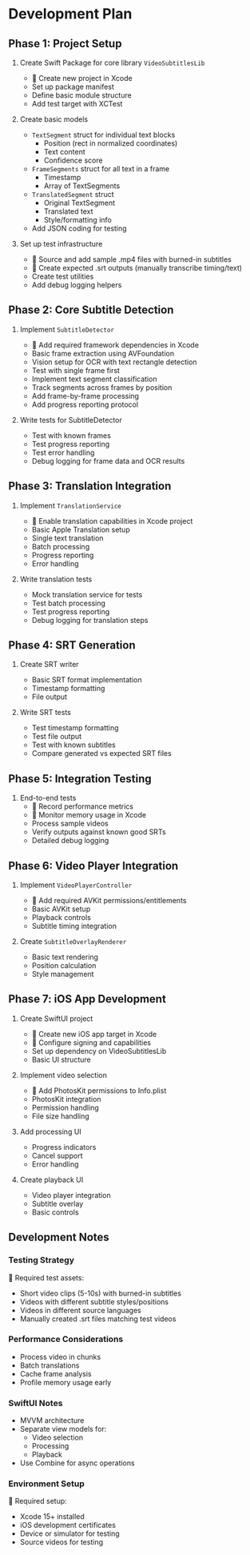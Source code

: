 # Development Plan

## Phase 1: Project Setup
1. Create Swift Package for core library `VideoSubtitlesLib`
   - 👤 Create new project in Xcode
   - Set up package manifest
   - Define basic module structure
   - Add test target with XCTest

2. Create basic models
   - `TextSegment` struct for individual text blocks
     - Position (rect in normalized coordinates)
     - Text content
     - Confidence score
   - `FrameSegments` struct for all text in a frame
     - Timestamp
     - Array of TextSegments
   - `TranslatedSegment` struct
     - Original TextSegment
     - Translated text
     - Style/formatting info
   - Add JSON coding for testing

3. Set up test infrastructure
   - 👤 Source and add sample .mp4 files with burned-in subtitles
   - 👤 Create expected .srt outputs (manually transcribe timing/text)
   - Create test utilities
   - Add debug logging helpers

## Phase 2: Core Subtitle Detection
1. Implement `SubtitleDetector`
   - 👤 Add required framework dependencies in Xcode
   - Basic frame extraction using AVFoundation
   - Vision setup for OCR with text rectangle detection
   - Test with single frame first
   - Implement text segment classification
   - Track segments across frames by position
   - Add frame-by-frame processing
   - Add progress reporting protocol

2. Write tests for SubtitleDetector
   - Test with known frames
   - Test progress reporting
   - Test error handling
   - Debug logging for frame data and OCR results

## Phase 3: Translation Integration
1. Implement `TranslationService`
   - 👤 Enable translation capabilities in Xcode project
   - Basic Apple Translation setup
   - Single text translation
   - Batch processing
   - Progress reporting
   - Error handling

2. Write translation tests
   - Mock translation service for tests
   - Test batch processing
   - Test progress reporting
   - Debug logging for translation steps

## Phase 4: SRT Generation
1. Create SRT writer
   - Basic SRT format implementation
   - Timestamp formatting
   - File output

2. Write SRT tests
   - Test timestamp formatting
   - Test file output
   - Test with known subtitles
   - Compare generated vs expected SRT files

## Phase 5: Integration Testing
1. End-to-end tests
   - 👤 Record performance metrics
   - 👤 Monitor memory usage in Xcode
   - Process sample videos
   - Verify outputs against known good SRTs
   - Detailed debug logging

## Phase 6: Video Player Integration
1. Implement `VideoPlayerController`
   - 👤 Add required AVKit permissions/entitlements
   - Basic AVKit setup
   - Playback controls
   - Subtitle timing integration

2. Create `SubtitleOverlayRenderer`
   - Basic text rendering
   - Position calculation
   - Style management

## Phase 7: iOS App Development
1. Create SwiftUI project
   - 👤 Create new iOS app target in Xcode
   - 👤 Configure signing and capabilities
   - Set up dependency on VideoSubtitlesLib
   - Basic UI structure

2. Implement video selection
   - 👤 Add PhotosKit permissions to Info.plist
   - PhotosKit integration
   - Permission handling
   - File size handling

3. Add processing UI
   - Progress indicators
   - Cancel support
   - Error handling

4. Create playback UI
   - Video player integration
   - Subtitle overlay
   - Basic controls

## Development Notes

### Testing Strategy
👤 Required test assets:
- Short video clips (5-10s) with burned-in subtitles
- Videos with different subtitle styles/positions
- Videos in different source languages
- Manually created .srt files matching test videos

### Performance Considerations
- Process video in chunks
- Batch translations
- Cache frame analysis
- Profile memory usage early

### SwiftUI Notes
- MVVM architecture
- Separate view models for:
  - Video selection
  - Processing
  - Playback
- Use Combine for async operations

### Environment Setup
👤 Required setup:
- Xcode 15+ installed
- iOS development certificates
- Device or simulator for testing
- Source videos for testing
